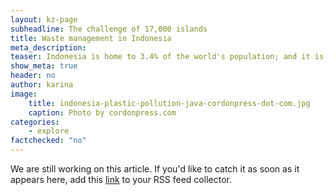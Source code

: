 ```yaml
---
layout: kz-page
subheadline: The challenge of 17,000 islands
title: Waste management in Indonesia
meta_description:
teaser: Indonesia is home to 3.4% of the world's population; and it is estimated that 10% of the global ocean plastic pollution originates there. The Indonesia National Plastic Action Partnership mapped out this challenge.
show_meta: true
header: no
author: karina
image:
    title: indonesia-plastic-pollution-java-cordonpress-dot-com.jpg
    caption: Photo by cordonpress.com
categories:
    - explore
factchecked: "no"
---
```


We are still working on this article. If you'd like to catch it as soon as it appears here, add this [link][xml_feed] to your RSS feed collector.

[xml_feed]: /feed.xml
